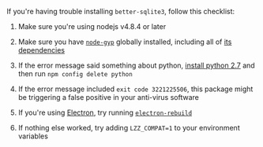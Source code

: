 If you're having trouble installing `better-sqlite3`, follow this checklist:

1. Make sure you're using nodejs v4.8.4 or later

2. Make sure you have [`node-gyp`](https://github.com/nodejs/node-gyp#installation) globally installed, including all of [its dependencies](https://github.com/nodejs/node-gyp#on-unix)

3. If the error message said something about python, [install python 2.7](https://www.python.org/downloads/) and then run `npm config delete python`

4. If the error message included `exit code 3221225506`, this package might be triggering a false positive in your anti-virus software

5. If you're using [Electron](https://github.com/electron/electron), try running [`electron-rebuild`](https://www.npmjs.com/package/electron-rebuild)

6. If nothing else worked, try adding `LZZ_COMPAT=1` to your environment variables
